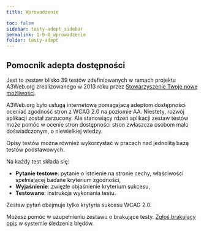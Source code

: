 ```yaml
---
title: Wprowadzenie

toc: false
sidebar: testy-adept_sidebar
permalink: 1-0-0_wprowadzenie
folder: testy-adept
---
```


## Pomocnik adepta dostępności

Jest to zestaw blisko 39 testów zdefiniowanych w ramach projektu A3Web.org zrealizowanego w 2013 roku przez [Stowarzyszenie Twoje nowe możliwości](http://www.tnm.org.pl/). 

A3Web.org było usługą internetową pomagajacą adeptom dostępności oceniać zgodność stron z WCAG 2.0 na poziomie AA. 
Niestety, rozwój aplikacji został zarzucony. Ale stanowiący rdzeń aplikacji zestaw testów może pomóc w ocenie stron dostępności stron zwłaszcza osobom mało doświadczonym, o niewielkiej wiedzy.
 
Opisy testów można również wykorzystać w pracach nad jednolitą bazą testów podstawowych.

Na każdy test składa się:
- **Pytanie testowe**: pytanie o istnienie na stronie cechy, właściwości spełniającej badane kryterium zgodności,
- **Wyjaśnienie**: zwięzłe objaśnienie kryterium sukcesu, 
- **Testowane**: instrukcja wykonania testu.
   
Zestaw pytań obejmuje tylko krytyria sukcesu WCAG 2.0. 

Możesz pomóc w uzupełnieniu zestawu o brakujące testy. [Zgłoś brakujący opis](https://github.com/lepszyweb/wcag-testy/issues) w  systemie śledzenia błędów.
